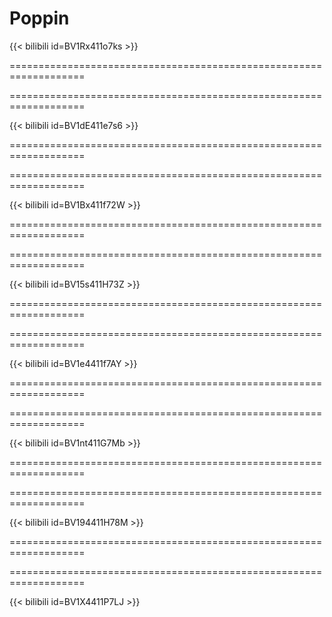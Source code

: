 # Poppin






{{< bilibili id=BV1Rx411o7ks >}}

===================================================================

===================================================================

{{< bilibili id=BV1dE411e7s6 >}}

===================================================================

===================================================================

{{< bilibili id=BV1Bx411f72W >}}

===================================================================

===================================================================

{{< bilibili id=BV15s411H73Z >}}

===================================================================

===================================================================

{{< bilibili id=BV1e4411f7AY >}}

===================================================================

===================================================================

{{< bilibili id=BV1nt411G7Mb >}}

===================================================================

===================================================================

{{< bilibili id=BV194411H78M >}}

===================================================================

===================================================================

{{< bilibili id=BV1X4411P7LJ >}}
